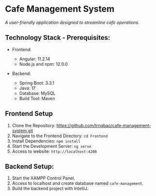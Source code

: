 # Cafe Management System
_A user-friendly application designed to streamline cafe operations._


## Technology Stack - Prerequisites:
- Frontend:
  + Angular: 11.2.14
  + Node.js and npm: 12.0.0
    
- Backend:
  + Spring Boot: 3.3.1
  + Java: 17
  + Database: MySQL
  + Build Tool: Maven

## Frontend Setup
1. Clone the Repository: https://github.com/trnqbao/cafe-management-system.git
2. Navigate to the Frontend Directory: `cd Frontend`
3. Install Dependencies: `npm install`
4. Start the Development Server: `ng serve`
5. Access to website: `http://localhost:4200`


## Backend Setup:
1. Start the XAMPP Control Panel.
2. Access to localhost and create database named `cafe-management`.
3. Build the backend project with IntelliJ.

